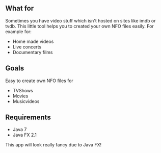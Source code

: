 ## What for

Sometimes you have video stuff which isn't hosted on sites like imdb or tvdb.
This little tool helps you to created your own NFO files easily. For example
for:

* Home made videos
* Live concerts
* Documentary films

## Goals

Easy to create own NFO files for

* TVShows
* Movies
* Musicvideos


## Requirements

* Java 7
* Java FX 2.1

This app will look really fancy due to Java FX! 
